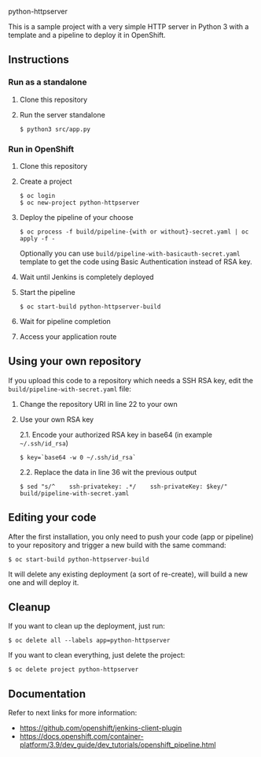  python-httpserver

This is a sample project with a very simple HTTP server in Python 3 with a template and a pipeline to deploy it in OpenShift.

## Instructions


### Run as a standalone
1. Clone this repository

2. Run the server standalone
   ```
   $ python3 src/app.py
   ```


### Run in OpenShift
1. Clone this repository

2. Create a project
   ```
   $ oc login
   $ oc new-project python-httpserver
   ```

4. Deploy the pipeline of your choose
   ```
   $ oc process -f build/pipeline-{with or without}-secret.yaml | oc apply -f -
   ```

   Optionally you can use `build/pipeline-with-basicauth-secret.yaml` template to get the code using Basic Authentication instead of RSA key.

5. Wait until Jenkins is completely deployed

6. Start the pipeline
   ```
   $ oc start-build python-httpserver-build
   ```

6. Wait for pipeline completion

7. Access your application route


## Using your own repository
If you upload this code to a repository which needs a SSH RSA key, edit the `build/pipeline-with-secret.yaml` file:

1. Change the repository URI in line 22 to your own

2. Use your own RSA key

    2.1. Encode your authorized RSA key in base64 (in example `~/.ssh/id_rsa`)
    ```
    $ key=`base64 -w 0 ~/.ssh/id_rsa`
    ```

    2.2. Replace the data in line 36 wit the previous output
    ```
    $ sed "s/^    ssh-privatekey: .*/    ssh-privateKey: $key/" build/pipeline-with-secret.yaml
    ```


## Editing your code
After the first installation, you only need to push your code (app or pipeline) to your repository and trigger
a new build with the same command:
```
$ oc start-build python-httpserver-build
```

It will delete any existing deployment (a sort of re-create), will build a new one and will deploy it.



## Cleanup
If you want to clean up the deployment, just run:
```
$ oc delete all --labels app=python-httpserver
```

If you want to clean everything, just delete the project:
```
$ oc delete project python-httpserver
```


## Documentation
Refer to next links for more information:
- https://github.com/openshift/jenkins-client-plugin
- https://docs.openshift.com/container-platform/3.9/dev_guide/dev_tutorials/openshift_pipeline.html

